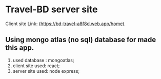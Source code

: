 # Travel-BD server site 
Client site Link: (https://bd-travel-a8f8d.web.app/home).


## Using mongo atlas (no sql) database for made this app.
1. used database : mongoatlas;
2. client site used: react;
3. server site used: node express;